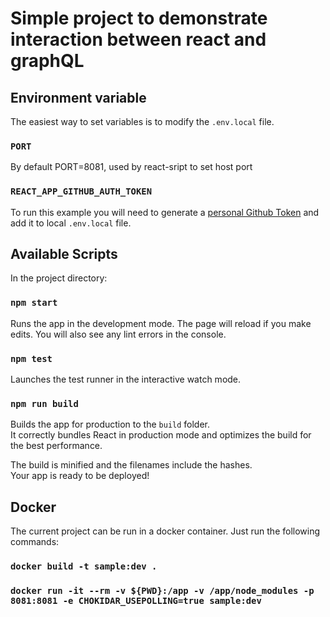 # Simple project to demonstrate interaction between react and graphQL
## Environment variable 
The easiest way to set variables is to modify the `.env.local` file.

### `PORT`

By default PORT=8081, used by react-sript to set host port

### `REACT_APP_GITHUB_AUTH_TOKEN`
To run this example you will need to generate a [personal Github Token](https://github.com/settings/tokens) and 
add it to local `.env.local` file.

## Available Scripts

In the project directory:

### `npm start`

Runs the app in the development mode.
The page will reload if you make edits.
You will also see any lint errors in the console.

### `npm test`

Launches the test runner in the interactive watch mode.

### `npm run build`

Builds the app for production to the `build` folder.\
It correctly bundles React in production mode and optimizes the build for the best performance.

The build is minified and the filenames include the hashes.\
Your app is ready to be deployed!

## Docker

The current project can be run in a docker container. Just run the following commands: 

### `docker build -t sample:dev .`
### `docker run -it --rm -v ${PWD}:/app -v /app/node_modules -p 8081:8081 -e CHOKIDAR_USEPOLLING=true sample:dev`